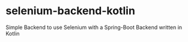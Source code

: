 # selenium-backend-kotlin
Simple Backend to use Selenium with a Spring-Boot Backend written in Kotlin
